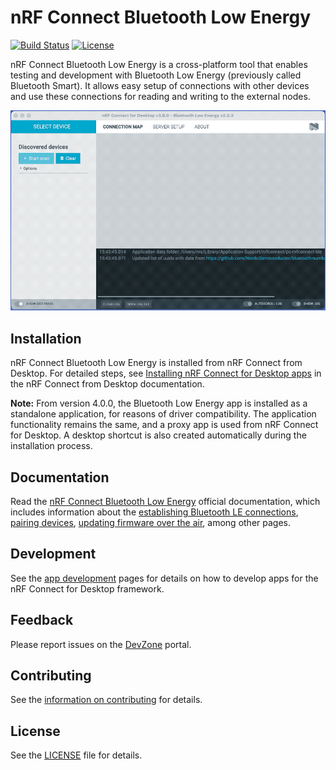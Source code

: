 # nRF Connect Bluetooth Low Energy

[![Build Status](https://dev.azure.com/NordicSemiconductor/Wayland/_apis/build/status/pc-nrfconnect-ble?branchName=main)](https://dev.azure.com/NordicSemiconductor/Wayland/_build/latest?definitionId=7&branchName=main)
[![License](https://img.shields.io/badge/license-Modified%20BSD%20License-blue.svg)](LICENSE)

nRF Connect Bluetooth Low Energy is a cross-platform tool that enables testing
and development with Bluetooth Low Energy (previously called Bluetooth Smart).
It allows easy setup of connections with other devices and use these connections
for reading and writing to the external nodes.

![screenshot](resources/screenshot.gif)

## Installation

nRF Connect Bluetooth Low Energy is installed
from nRF Connect from Desktop. For detailed steps,
see [Installing nRF Connect for Desktop apps](https://docs.nordicsemi.com/bundle/nrf-connect-desktop/page/installing_apps.html)
in the nRF Connect from Desktop documentation.

**Note:** From version 4.0.0, the Bluetooth Low Energy app is installed
as a standalone application, for reasons of driver compatibility.
The application functionality remains the same, and a proxy app is used
from nRF Connect for Desktop. A desktop shortcut is also created
automatically during the installation process.

## Documentation

Read the
[nRF Connect Bluetooth Low Energy](https://docs.nordicsemi.com/bundle/nrf-connect-ble/page/index.html)
official documentation, which includes information about the
[establishing Bluetooth LE connections](https://docs.nordicsemi.com/bundle/nrf-connect-ble/page/connecting_devices.html),
[pairing devices](https://docs.nordicsemi.com/bundle/nrf-connect-ble/page/pairing_devices.html),
[updating firmware over the air](https://docs.nordicsemi.com/bundle/nrf-connect-ble/page/dfu.html),
among other pages.

## Development

See the
[app development](https://nordicsemiconductor.github.io/pc-nrfconnect-docs/)
pages for details on how to develop apps for the nRF Connect for Desktop
framework.

## Feedback

Please report issues on the [DevZone](https://devzone.nordicsemi.com) portal.

## Contributing

See the
[information on contributing](https://nordicsemiconductor.github.io/pc-nrfconnect-docs/contributing)
for details.

## License

See the [LICENSE](LICENSE) file for details.
